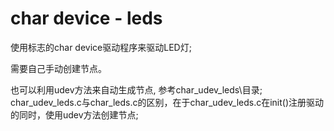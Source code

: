 char device - leds
====

使用标志的char device驱动程序来驱动LED灯;

需要自己手动创建节点。


也可以利用udev方法来自动生成节点, 参考char_udev_leds\目录;
char_udev_leds.c与char_leds.c的区别，在于char_udev_leds.c在init()注册驱动的同时，使用udev方法创建节点;
